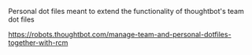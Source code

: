 Personal dot files meant to extend the functionality of thoughtbot's team dot
files

https://robots.thoughtbot.com/manage-team-and-personal-dotfiles-together-with-rcm
